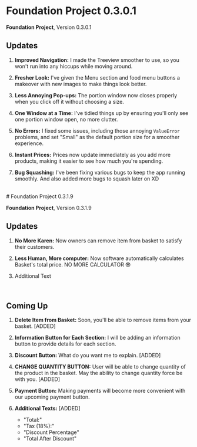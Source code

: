 # Foundation Project 0.3.0.1

**Foundation Project**, Version 0.3.0.1

## Updates

1. **Improved Navigation:** I made the Treeview smoother to use, so you won't run into any hiccups while moving around.

2. **Fresher Look:** I've given the Menu section and food menu buttons a makeover with new images to make things look better.

3. **Less Annoying Pop-ups:** The portion window now closes properly when you click off it without choosing a size.

4. **One Window at a Time:** I've tidied things up by ensuring you'll only see one portion window open, no more clutter.

5. **No Errors:** I fixed some issues, including those annoying `ValueError` problems, and set "Small" as the default portion size for a smoother experience.

6. **Instant Prices:** Prices now update immediately as you add more products, making it easier to see how much you're spending.

7. **Bug Squashing:** I've been fixing various bugs to keep the app running smoothly. And also added more bugs to squash later on XD


<br>
# Foundation Project 0.3.1.9

**Foundation Project**, Version 0.3.1.9

## Updates

1. **No More Karen:** Now owners can remove item from basket to satisfy their customers.

2. **Less Human, More computer:** Now software automatically calculates Basket's total price. NO MORE CALCULATOR 😎

3. Additional Text

<br>

## Coming Up

1. **Delete Item from Basket:** Soon, you'll be able to remove items from your basket. [ADDED]

2. **Information Button for Each Section:** I will be adding an information button to provide details for each section.

3. **Discount Button:** What do you want me to explain. [ADDED]

4. **CHANGE QUANTITY BUTTON:** User will be able to change quantity of the product in the basket. May the ability to change quantity force be with you. [ADDED]

5. **Payment Button:** Making payments will become more convenient with our upcoming payment button.

6. **Additional Texts:** [ADDED]
   - "Total:"
   - "Tax (18%):"
   - "Discount Percentage"
   - "Total After Discount"

